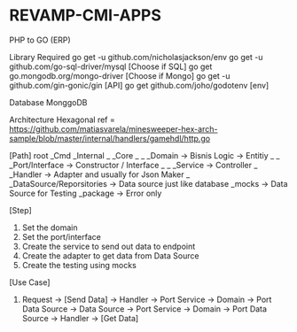# REVAMP-CMI-APPS
 PHP to GO (ERP)

   Library Required
    go get -u github.com/nicholasjackson/env
    go get -u github.com/go-sql-driver/mysql [Choose if SQL]
    go get go.mongodb.org/mongo-driver [Choose if Mongo]
    go get -u github.com/gin-gonic/gin [API]
    go get github.com/joho/godotenv [env]

   Database 
    MonggoDB

   Architecture
    Hexagonal ref = https://github.com/matiasvarela/minesweeper-hex-arch-sample/blob/master/internal/handlers/gamehdl/http.go

  [Path]
    root
    _Cmd
    _Internal
    _ _Core
    _ _ _Domain -> Bisnis Logic -> Entitiy
    _ _ _Port/Interface -> Constructor / Interface
    _ _ _Service -> Controller
    _ _Handler -> Adapter and usually for Json Maker
    _ _DataSource/Reporsitories -> Data source just like database
    _mocks -> Data Source for Testing
    _package -> Error only

  [Step]
  1. Set the domain
  2. Set the port/interface
  3. Create the service to send out data to endpoint
  4. Create the adapter to get data from Data Source
  5. Create the testing using mocks

  [Use Case]
  1. Request -> [Send Data] -> Handler -> Port Service -> Domain -> Port Data Source -> Data Source -> Port Service -> Domain -> Port Data Source -> Handler -> [Get Data]